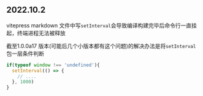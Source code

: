 ## 2022.10.2

vitepress markdown 文件中写`setInterval`会导致编译构建完毕后命令行一直挂起，终端进程无法被释放

截至1.0.0a17 版本(可能后几个小版本都有这个问题)的解决办法是将`setInterval`包一层条件判断

```ts
if(typeof window !== 'undefined'){
  setInterval(() => {
    // ....
  }, 1000)
}
```
